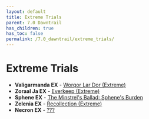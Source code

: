 ```yaml
---
layout: default
title: Extreme Trials
parent: 7.0 Dawntrail
has_children: true
has_toc: false
permalink: /7.0_dawntrail/extreme_trials/
---
```


# Extreme Trials

- **Valigarmanda EX** - [Worqor Lar Dor (Extreme)]({{site.baseurl}}/7.0_dawntrail/extreme_trials/valigarmanda)
- **Zoraal Ja EX** - [Everkeep (Extreme)]({{site.baseurl}}/7.0_dawntrail/extreme_trials/zoraal_ja)
- **Sphene EX** - [The Minstrel's Ballad: Sphene's Burden]({{site.baseurl}}/7.0_dawntrail/extreme_trials/sphene)
- **Zelenia EX** - [Recollection (Extreme)]({{site.baseurl}}/7.0_dawntrail/extreme_trials/zelenia)
- **Necron EX** - [???]({{site.baseurl}}/7.0_dawntrail/extreme_trials/necron)
